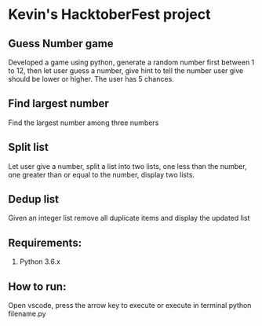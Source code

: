# Kevin's HacktoberFest project
## Guess Number game
Developed a game using python, generate a random number first between 1 to 12, then let user guess a number, give hint to tell the number user give should be lower or higher. The user has 5 chances. 

## Find largest number
Find the largest number among three numbers

## Split list
Let user give a number, split a list into two lists, one less than the number, one greater than or equal to the number, display two lists.

## Dedup list
Given an integer list remove all duplicate items and display the updated list

## Requirements:
1. Python 3.6.x

## How to run:
Open vscode, press the arrow key to execute
or execute in terminal python filename.py